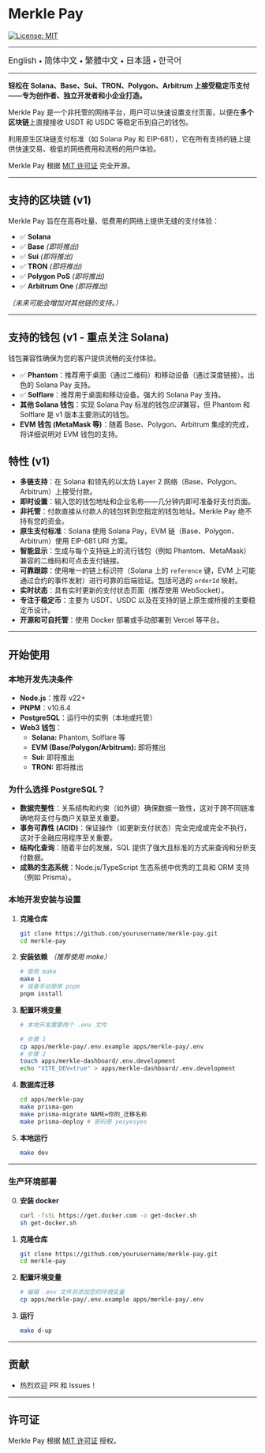 # Merkle Pay

[![License: MIT](https://img.shields.io/badge/License-MIT-yellow.svg)](LICENSE)

---

<a href="README.md" style="text-decoration: none;"><span style="font-size: larger;">English</span></a> <span> • </span>
<a href="README_zh-CN.md" style="text-decoration: none;"><span style="font-size: larger;">简体中文</span></a> <span> • </span>
<a href="README_zh-TW.md" style="text-decoration: none;"><span style="font-size: larger;">繁體中文</span></a> <span> • </span>
<a href="README_jp.md" style="text-decoration: none;"><span style="font-size: larger;">日本語</span></a><span> • </span>
<a href="README_kr.md" style="text-decoration: none;"><span style="font-size: larger;">한국어</span></a>

---

**轻松在 Solana、Base、Sui、TRON、Polygon、Arbitrum 上接受稳定币支付——专为创作者、独立开发者和小企业打造。**

Merkle Pay 是一个非托管的网络平台，用户可以快速设置支付页面，以便在**多个区块链**上直接接收 USDT 和 USDC 等稳定币到自己的钱包。

利用原生区块链支付标准（如 Solana Pay 和 EIP-681），它在所有支持的链上提供快速交易、极低的网络费用和流畅的用户体验。

Merkle Pay 根据 [MIT 许可证](LICENSE) 完全开源。

---

## 支持的区块链 (v1)

Merkle Pay 旨在在高吞吐量、低费用的网络上提供无缝的支付体验：

- ✅ **Solana**
- ✅ **Base** _(即将推出)_
- ✅ **Sui** _(即将推出)_
- ✅ **TRON** _(即将推出)_
- ✅ **Polygon PoS** _(即将推出)_
- ✅ **Arbitrum One** _(即将推出)_

_（未来可能会增加对其他链的支持。）_

---

## 支持的钱包 (v1 - 重点关注 Solana)

钱包兼容性确保为您的客户提供流畅的支付体验。

- ✅ **Phantom**：推荐用于桌面（通过二维码）和移动设备（通过深度链接）。出色的 Solana Pay 支持。
- ✅ **Solflare**：推荐用于桌面和移动设备。强大的 Solana Pay 支持。
- **其他 Solana 钱包**：实现 Solana Pay 标准的钱包*应该*兼容，但 Phantom 和 Solflare 是 v1 版本主要测试的钱包。
- **EVM 钱包 (MetaMask 等)**：随着 Base、Polygon、Arbitrum 集成的完成，将详细说明对 EVM 钱包的支持。

## 特性 (v1)

- **多链支持**：在 Solana 和领先的以太坊 Layer 2 网络（Base、Polygon、Arbitrum）上接受付款。
- **即时设置**：输入您的钱包地址和企业名称——几分钟内即可准备好支付页面。
- **非托管**：付款直接从付款人的钱包转到您指定的钱包地址。Merkle Pay 绝不持有您的资金。
- **原生支付标准**：Solana 使用 Solana Pay，EVM 链（Base、Polygon、Arbitrum）使用 EIP-681 URI 方案。
- **智能显示**：生成与每个支持链上的流行钱包（例如 Phantom、MetaMask）兼容的二维码和可点击支付链接。
- **可靠跟踪**：使用唯一的链上标识符（Solana 上的 `reference` 键，EVM 上可能通过合约的事件发射）进行可靠的后端验证。包括可选的 `orderId` 映射。
- **实时状态**：具有实时更新的支付状态页面（推荐使用 WebSocket）。
- **专注于稳定币**：主要为 USDT、USDC 以及在支持的链上原生或桥接的主要稳定币设计。
- **开源和可自托管**：使用 Docker 部署或手动部署到 Vercel 等平台。

---

## 开始使用

### 本地开发先决条件

- **Node.js**：推荐 v22+
- **PNPM**：v10.6.4
- **PostgreSQL**：运行中的实例（本地或托管）
- **Web3 钱包**：
  - **Solana:** Phantom, Solflare 等
  - **EVM (Base/Polygon/Arbitrum):** 即将推出
  - **Sui:** 即将推出
  - **TRON:** 即将推出

### 为什么选择 PostgreSQL？

- **数据完整性**：关系结构和约束（如外键）确保数据一致性，这对于跨不同链准确地将支付与商户关联至关重要。
- **事务可靠性 (ACID)**：保证操作（如更新支付状态）完全完成或完全不执行，这对于金融应用程序至关重要。
- **结构化查询**：随着平台的发展，SQL 提供了强大且标准的方式来查询和分析支付数据。
- **成熟的生态系统**：Node.js/TypeScript 生态系统中优秀的工具和 ORM 支持（例如 Prisma）。

### 本地开发安装与设置

1.  **克隆仓库**

    ```bash
    git clone https://github.com/yourusername/merkle-pay.git
    cd merkle-pay
    ```

2.  **安装依赖**
    _（推荐使用 make）_

    ```bash
    # 使用 make
    make i
    # 或者手动使用 pnpm
    pnpm install
    ```

3.  **配置环境变量**

    ```bash
    # 本地开发需要两个 .env 文件

    # 步骤 1
    cp apps/merkle-pay/.env.example apps/merkle-pay/.env
    # 步骤 2
    touch apps/merkle-dashboard/.env.development
    echo "VITE_DEV=true" > apps/merkle-dashboard/.env.development
    ```

4.  **数据库迁移**

    ```bash
    cd apps/merkle-pay
    make prisma-gen
    make prisma-migrate NAME=你的_迁移名称
    make prisma-deploy # 密码是 yesyesyes
    ```

5.  **本地运行**
    ```bash
    make dev
    ```

---

### 生产环境部署

0.  **安装 docker**

    ```bash
    curl -fsSL https://get.docker.com -o get-docker.sh
    sh get-docker.sh
    ```

1.  **克隆仓库**

    ```bash
    git clone https://github.com/yourusername/merkle-pay.git
    cd merkle-pay
    ```

2.  **配置环境变量**

    ```bash
    # 编辑 .env 文件并添加您的环境变量
    cp apps/merkle-pay/.env.example apps/merkle-pay/.env
    ```

3.  **运行**
    ```bash
    make d-up
    ```

---

## 贡献

- 热烈欢迎 PR 和 Issues！

---

## 许可证

Merkle Pay 根据 [MIT 许可证](LICENSE) 授权。
